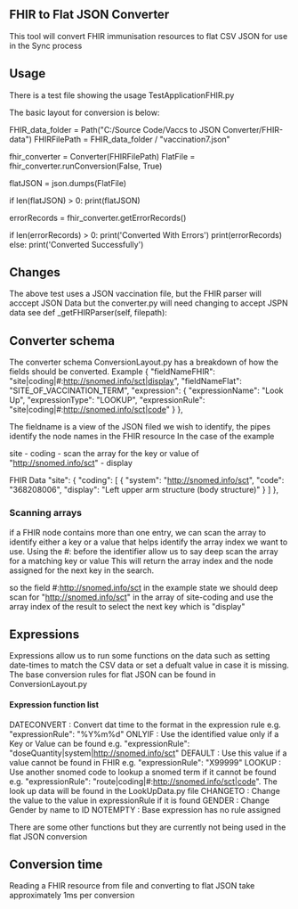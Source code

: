 ## FHIR to Flat JSON Converter
This tool will convert FHIR immunisation resources to flat CSV JSON for use in the Sync process

## Usage
There is a test file showing the usage TestApplicationFHIR.py

The basic layout for conversion is below:

FHIR_data_folder = Path("C:/Source Code/Vaccs to JSON Converter/FHIR-data")
FHIRFilePath = FHIR_data_folder / "vaccination7.json"

fhir_converter = Converter(FHIRFilePath)
FlatFile = fhir_converter.runConversion(False, True)

flatJSON = json.dumps(FlatFile)

if len(flatJSON) > 0:
    print(flatJSON)

errorRecords = fhir_converter.getErrorRecords()

if len(errorRecords) > 0:
    print('Converted With Errors')
    print(errorRecords)
else: 
    print('Converted Successfully')

## Changes
The above test uses a JSON vaccination file, but the FHIR parser will acccept JSON Data but the converter.py will need changing to accept JSPN data see def _getFHIRParser(self, filepath):

## Converter schema
The converter schema ConversionLayout.py has a breakdown of how the fields should be converted.
Example
    {
      "fieldNameFHIR": "site|coding|#:http://snomed.info/sct|display",
      "fieldNameFlat": "SITE_OF_VACCINATION_TERM",
      "expression": {
        "expressionName": "Look Up",
        "expressionType": "LOOKUP",
        "expressionRule": "site|coding|#:http://snomed.info/sct|code"
      }
    },

The fieldname is a view of the JSON filed we wish to identify, the pipes identify the node names in the FHIR resource
In the case of the example

site -
    coding -
        scan the array for the key or value of "http://snomed.info/sct" - 
            display

FHIR Data
    "site": {
      "coding": [
        {
          "system": "http://snomed.info/sct",
          "code": "368208006",
          "display": "Left upper arm structure (body structure)"
        }
      ]
    },

### Scanning arrays
if a FHIR node contains more than one entry, we can scan the array to identify either a key or a value that helps identify the array index we want to use.
Using the #: before the identifier allow us to say deep scan the array for a matching key or value
This will return the array index and the node assigned for the next key in the search.

so the field #:http://snomed.info/sct in the example state we should deep scan for "http://snomed.info/sct" in the array of site-coding and use the array index of the result to select the next key which is "display"

## Expressions 
Expressions allow us to run some functions on the data such as setting date-times to match the CSV data or set a defualt value in case it is missing.
The base conversion rules for flat JSON can be found in ConversionLayout.py

#### Expression function list

DATECONVERT : Convert dat time to the format in the expression rule e.g. "expressionRule": "%Y%m%d"
ONLYIF : Use the identified value only if a Key or Value can be found e.g. "expressionRule": "doseQuantity|system|http://snomed.info/sct" 
DEFAULT : Use this value if a value cannot be found in FHIR e.g. "expressionRule": "X99999" 
LOOKUP : Use another snomed code to lookup a snomed term if it cannot be found e.g. "expressionRule": "route|coding|#:http://snomed.info/sct|code". The look up data will be found in the LookUpData.py file
CHANGETO : Change the value to the value in expressionRule if it is found
GENDER : Change Gender by name to ID
NOTEMPTY : Base expression has no rule assigned

There are some other functions but they are currently not being used in the flat JSON conversion

## Conversion time
Reading a FHIR resource from file and converting to flat JSON take approximately 1ms per conversion








